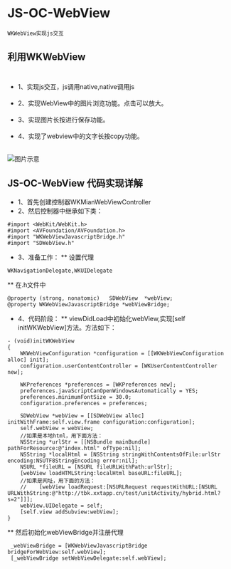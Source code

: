 # JS-OC-WebView


`WKWebView实现js交互`<br>

## 利用WKWebView  <br>  
* 1、实现js交互，js调用native,native调用js  <br>  
* 2、实现WebView中的图片浏览功能。点击可以放大。     <br>        
* 3、实现图片长按进行保存功能。                       <br>              
* 4、实现了webview中的文字长按copy功能。<br>  


![图片示意](https://github.com/liyuunxiangGit/JS-OC-WebView/blob/master/wkWebViewjs交互.gif)  


## JS-OC-WebView 代码实现详解  <br>
* 1、首先创建控制器WKMianWebViewController
* 2、然后控制器中继承如下类：

```
#import <WebKit/WebKit.h>
#import <AVFoundation/AVFoundation.h>
#import "WKWebViewJavascriptBridge.h"
#import "SDWebView.h"
```
* 3、准备工作：
** 设置代理
```
WKNavigationDelegate,WKUIDelegate
```
** 在.h文件中
```
@property (strong, nonatomic)   SDWebView  *webView;
@property WKWebViewJavascriptBridge *webViewBridge;
```
* 4、代码阶段：
** viewDidLoad中初始化webView,实现[self initWKWebView]方法。方法如下：
```
- (void)initWKWebView
{
    WKWebViewConfiguration *configuration = [[WKWebViewConfiguration alloc] init];
    configuration.userContentController = [WKUserContentController new];
    
    WKPreferences *preferences = [WKPreferences new];
    preferences.javaScriptCanOpenWindowsAutomatically = YES;
    preferences.minimumFontSize = 30.0;
    configuration.preferences = preferences;
    
    SDWebView *webView = [[SDWebView alloc] initWithFrame:self.view.frame configuration:configuration];
    self.webView = webView;
    //如果是本地html，用下面方法：
    NSString *urlStr = [[NSBundle mainBundle] pathForResource:@"index.html" ofType:nil];
    NSString *localHtml = [NSString stringWithContentsOfFile:urlStr encoding:NSUTF8StringEncoding error:nil];
    NSURL *fileURL = [NSURL fileURLWithPath:urlStr];
    [webView loadHTMLString:localHtml baseURL:fileURL];
    //如果是网址，用下面的方法：
    //    [webView loadRequest:[NSURLRequest requestWithURL:[NSURL URLWithString:@"http://tbk.xxtapp.cn/test/unitActivity/hybrid.html?s=2"]]];
    webView.UIDelegate = self;
    [self.view addSubview:webView];
}
```
** 然后初始化webViewBridge并注册代理
```
 _webViewBridge = [WKWebViewJavascriptBridge bridgeForWebView:self.webView];
 [_webViewBridge setWebViewDelegate:self.webView];
```
